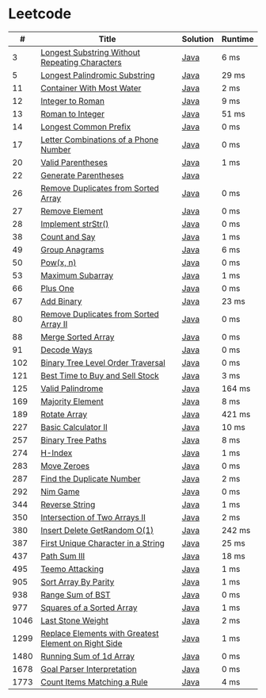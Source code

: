 # Leetcode

| # | Title | Solution | Runtime |
|---| ----- | -------- | ------- |
|3|[ Longest Substring Without Repeating Characters](https://leetcode.com/problems/longest-substring-without-repeating-characters/)|[Java](./solutions/3.%20Longest%20Substring%20Without%20Repeating%20Characters.java)|6 ms|
|5|[ Longest Palindromic Substring](https://leetcode.com/problems/longest-palindromic-substring/)|[Java](./solutions/5.%20Longest%20Palindromic%20Substring.java)|29 ms|
|11|[ Container With Most Water](https://leetcode.com/problems/container-with-most-water/)|[Java](./solutions/11.%20Container%20With%20Most%20Water.java)|2 ms|
|12|[ Integer to Roman](https://leetcode.com/problems/integer-to-roman/)|[Java](./solutions/12.%20Integer%20to%20Roman.java)|9 ms|
|13|[ Roman to Integer](https://leetcode.com/problems/roman-to-integer/)|[Java](./solutions/13.%20Roman%20to%20Integer.java)|51 ms|
|14|[ Longest Common Prefix](https://leetcode.com/problems/longest-common-prefix/)|[Java](./solutions/14.%20Longest%20Common%20Prefix.java)|0 ms|
|17|[ Letter Combinations of a Phone Number](https://leetcode.com/problems/letter-combinations-of-a-phone-number/)|[Java](./solutions/17.%20Letter%20Combinations%20of%20a%20Phone%20Number.java)|0 ms|
|20|[ Valid Parentheses](https://leetcode.com/problems/valid-parentheses/)|[Java](./solutions/20.%20Valid%20Parentheses.java)|1 ms|
|22|[ Generate Parentheses](https://leetcode.com/problems/generate-parentheses/)|[Java](./solutions/22.%20Generate%20Parentheses.java)||
|26|[ Remove Duplicates from Sorted Array](https://leetcode.com/problems/remove-duplicates-from-sorted-array/)|[Java](./solutions/26.%20Remove%20Duplicates%20from%20Sorted%20Array.java)|0 ms|
|27|[ Remove Element](https://leetcode.com/problems/remove-element/)|[Java](./solutions/27.%20Remove%20Element.java)|0 ms|
|28|[ Implement strStr()](https://leetcode.com/problems/implement-strstr/)|[Java](./solutions/28.%20Implement%20strStr().java)|0 ms|
|38|[ Count and Say](https://leetcode.com/problems/count-and-say/)|[Java](./solutions/38.%20Count%20and%20Say.java)|1 ms|
|49|[ Group Anagrams](https://leetcode.com/problems/group-anagrams/)|[Java](./solutions/49.%20Group%20Anagrams.java)|6 ms|
|50|[ Pow(x, n)](https://leetcode.com/problems/powx-n/)|[Java](./solutions/50.%20Pow(x%2C%20n).java)|0 ms|
|53|[ Maximum Subarray](https://leetcode.com/problems/maximum-subarray/)|[Java](./solutions/53.%20Maximum%20Subarray.java)|1 ms|
|66|[ Plus One](https://leetcode.com/problems/plus-one/)|[Java](./solutions/66.%20Plus%20One.java)|0 ms|
|67|[ Add Binary](https://leetcode.com/problems/add-binary/)|[Java](./solutions/67.%20Add%20Binary.java)|23 ms|
|80|[ Remove Duplicates from Sorted Array II](https://leetcode.com/problems/remove-duplicates-from-sorted-array-ii/)|[Java](./solutions/80.%20Remove%20Duplicates%20from%20Sorted%20Array%20II.java)|0 ms|
|88|[ Merge Sorted Array](https://leetcode.com/problems/merge-sorted-array/)|[Java](./solutions/88.%20Merge%20Sorted%20Array.java)|0 ms|
|91|[ Decode Ways](https://leetcode.com/problems/decode-ways/)|[Java](./solutions/91.%20Decode%20Ways.java)|0 ms|
|102|[ Binary Tree Level Order Traversal](https://leetcode.com/problems/binary-tree-level-order-traversal/)|[Java](./solutions/102.%20Binary%20Tree%20Level%20Order%20Traversal.java)|0 ms|
|121|[ Best Time to Buy and Sell Stock](https://leetcode.com/problems/best-time-to-buy-and-sell-stock/)|[Java](./solutions/121.%20Best%20Time%20to%20Buy%20and%20Sell%20Stock.java)|3 ms|
|125|[ Valid Palindrome](https://leetcode.com/problems/valid-palindrome/)|[Java](./solutions/125.%20Valid%20Palindrome.java)|164 ms|
|169|[ Majority Element](https://leetcode.com/problems/majority-element/)|[Java](./solutions/169.%20Majority%20Element.java)|8 ms|
|189|[ Rotate Array](https://leetcode.com/problems/rotate-array/)|[Java](./solutions/189.%20Rotate%20Array.java)|421 ms|
|227|[ Basic Calculator II](https://leetcode.com/problems/basic-calculator-ii/)|[Java](./solutions/227.%20Basic%20Calculator%20II.java)|10 ms|
|257|[ Binary Tree Paths](https://leetcode.com/problems/binary-tree-paths/)|[Java](./solutions/257.%20Binary%20Tree%20Paths.java)|8 ms|
|274|[ H-Index](https://leetcode.com/problems/h-index/)|[Java](./solutions/274.%20H-Index.java)|1 ms|
|283|[ Move Zeroes](https://leetcode.com/problems/move-zeroes/)|[Java](./solutions/283.%20Move%20Zeroes.java)|0 ms|
|287|[ Find the Duplicate Number](https://leetcode.com/problems/find-the-duplicate-number/)|[Java](./solutions/287.%20Find%20the%20Duplicate%20Number.java)|2 ms|
|292|[ Nim Game](https://leetcode.com/problems/nim-game/)|[Java](./solutions/292.%20Nim%20Game.java)|0 ms|
|344|[ Reverse String](https://leetcode.com/problems/reverse-string/)|[Java](./solutions/344.%20Reverse%20String.java)|1 ms|
|350|[ Intersection of Two Arrays II](https://leetcode.com/problems/intersection-of-two-arrays-ii/)|[Java](./solutions/350.%20Intersection%20of%20Two%20Arrays%20II.java)|2 ms|
|380|[ Insert Delete GetRandom O(1)](https://leetcode.com/problems/insert-delete-getrandom-o1/)|[Java](./solutions/380.%20Insert%20Delete%20GetRandom%20O(1).java)|242 ms|
|387|[ First Unique Character in a String](https://leetcode.com/problems/first-unique-character-in-a-string/)|[Java](./solutions/387.%20First%20Unique%20Character%20in%20a%20String.java)|25 ms|
|437|[ Path Sum III](https://leetcode.com/problems/path-sum-iii/)|[Java](./solutions/437.%20Path%20Sum%20III.java)|18 ms|
|495|[ Teemo Attacking](https://leetcode.com/problems/teemo-attacking/)|[Java](./solutions/495.%20Teemo%20Attacking.java)|1 ms|
|905|[ Sort Array By Parity](https://leetcode.com/problems/sort-array-by-parity/)|[Java](./solutions/905.%20Sort%20Array%20By%20Parity.java)|1 ms|
|938|[ Range Sum of BST](https://leetcode.com/problems/range-sum-of-bst/)|[Java](./solutions/938.%20Range%20Sum%20of%20BST.java)|0 ms|
|977|[ Squares of a Sorted Array](https://leetcode.com/problems/squares-of-a-sorted-array/)|[Java](./solutions/977.%20Squares%20of%20a%20Sorted%20Array.java)|1 ms|
|1046|[ Last Stone Weight](https://leetcode.com/problems/last-stone-weight/)|[Java](./solutions/1046.%20Last%20Stone%20Weight.java)|2 ms|
|1299|[ Replace Elements with Greatest Element on Right Side](https://leetcode.com/problems/replace-elements-with-greatest-element-on-right-side/)|[Java](./solutions/1299.%20Replace%20Elements%20with%20Greatest%20Element%20on%20Right%20Side.java)|1 ms|
|1480|[ Running Sum of 1d Array](https://leetcode.com/problems/running-sum-of-1d-array/)|[Java](./solutions/1480.%20Running%20Sum%20of%201d%20Array.java)|0 ms|
|1678|[ Goal Parser Interpretation](https://leetcode.com/problems/goal-parser-interpretation/)|[Java](./solutions/1678.%20Goal%20Parser%20Interpretation.java)|0 ms|
|1773|[ Count Items Matching a Rule](https://leetcode.com/problems/count-items-matching-a-rule/)|[Java](./solutions/1773.%20Count%20Items%20Matching%20a%20Rule.java)|4 ms|
